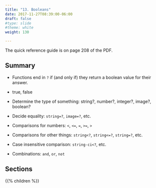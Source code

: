 ```yaml
---
title: "13. Booleans"
date: 2017-11-27T08:39:00-06:00
draft: false
#type: slide
#theme: white
weight: 130

---
```


The quick reference guide is on page 208 of the PDF.

## Summary

* Functions end in `?` if (and only if) they return a boolean value for their answer.

* true, false
* Determine the type of something: string?, number?, integer?, image?, boolean? 
* Decide equality: `string=?`, `image=?`, etc.
* Comparisons for numbers: `<`, `<=`, `=`, `>=`, `>`
* Comparisons for other things: `string<?`, `string<=?`, `string=?`, etc.
* Case insensitive comparison: `string-ci<?`, etc.
* Combinations: `and`, `or`, `not`

## Sections

{{% children %}}

